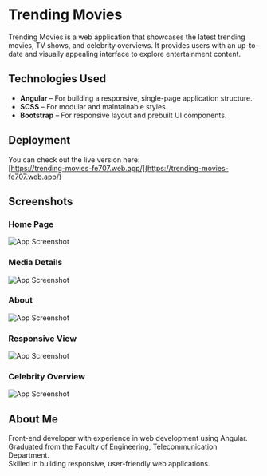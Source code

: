 # Trending Movies

Trending Movies is a web application that showcases the latest trending movies, TV shows, and celebrity overviews. It provides users with an up-to-date and visually appealing interface to explore entertainment content.

## Technologies Used

- **Angular** – For building a responsive, single-page application structure.
- **SCSS** – For modular and maintainable styles.
- **Bootstrap** – For responsive layout and prebuilt UI components.

## Deployment

You can check out the live version here:  
[https://trending-movies-fe707.web.app/](https://trending-movies-fe707.web.app/)

## Screenshots

### Home Page

![App Screenshot](https://raw.githubusercontent.com/mohamedsabry95/trending-movies/main/screenshots/homepage.png)

### Media Details

![App Screenshot](https://raw.githubusercontent.com/mohamedsabry95/trending-movies/main/screenshots/movie-details.png)

### About

![App Screenshot](https://raw.githubusercontent.com/mohamedsabry95/trending-movies/main/screenshots/about.png)

### Responsive View

![App Screenshot](https://raw.githubusercontent.com/mohamedsabry95/trending-movies/main/screenshots/responsiven.png)

### Celebrity Overview

![App Screenshot](https://raw.githubusercontent.com/mohamedsabry95/trending-movies/main/screenshots/celeb.png)

## About Me

Front-end developer with experience in web development using Angular.  
Graduated from the Faculty of Engineering, Telecommunication Department.  
Skilled in building responsive, user-friendly web applications.
